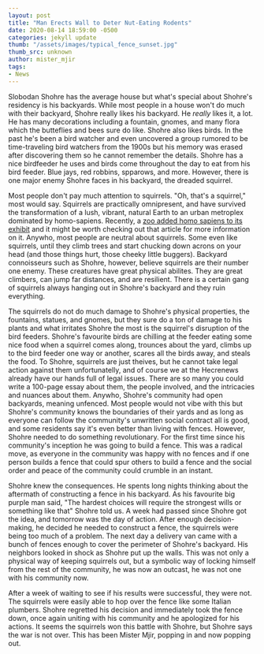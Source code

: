 ```yaml
---
layout: post
title: "Man Erects Wall to Deter Nut-Eating Rodents"
date: 2020-08-14 18:59:00 -0500
categories: jekyll update
thumb: "/assets/images/typical_fence_sunset.jpg"
thumb_src: unknown
author: mister_mjir
tags:
- News
---
```


Slobodan Shohre has the average house but what's special about Shohre's residency is his backyards. While most people in a house won't do much with their backyard,
Shohre really likes his backyard. He *really* likes it, a lot. He has many decorations including a fountain, gnomes, and many flora which the butteflies and bees sure
do like. Shohre also likes birds. In the past he's been a bird watcher and even uncovered a group rumored to be time-traveling bird watchers from the 1900s but his
memory was erased after discovering them so he cannot remember the details. Shohre has a nice birdfeeder he uses and birds come throughout the day to eat from his
bird feeder. Blue jays, red robbins, spparows, and more. However, there is one major enemy Shohre faces in his backyard, the dreaded squirrel.

Most people don't pay much attention to squirrels. "Oh, that's a squirrel," most would say. Squirrels are practically omnipresent, and have survived the transformation
of a lush, vibrant, natural Earth to an urban metroplex dominated by homo-sapiens. Recently, a
[zoo added homo sapiens to its exhibit](https://hecrenews.github.io/jekyll/update/2020/05/21/local-zoo-adds-homo-sapiens-to-exhibit.html) and it might be worth checking
out that article for more information on it. Anywho, most people are neutral about squirrels. Some even like squirrels, until they climb trees and start chucking down
acrons on your head (and those things hurt, those cheeky little buggers). Backyard connoisseurs such as Shohre, however, believe squirrels are their number one enemy.
These creatures have great physical abilites. They are great climbers, can jump far distances, and are resilient. There is a certain gang of squirrels always hanging
out in Shohre's backyard and they ruin everything.

The squirrels do not do much damage to Shohre's physical properties, the fountains, statues, and gnomes, but they sure do a ton of damage to his plants and what
irritates Shohre the most is the squirrel's disruption of the bird feeders. Shohre's favourite birds are chilling at the feeder eating some nice food when a squirrel
comes along, trounces about the yard, climbs up to the bird feeder one way or another, scares all the birds away, and steals the food. To Shohre, squirrels are just
theives, but he cannot take legal action against them unfortunatelly, and of course we at the Hecrenews already have our hands full of legal issues. There are so many
you could write a 100-page essay about them, the people involved, and the intricacies and nuances about them. Anywho, Shohre's community had open backyards, meaning
unfenced. Most people would not vibe with this but Shohre's community knows the boundaries of their yards and as long as everyone can follow the community's unwritten
social contract all is good, and some residents say it's even better than living with fences. However, Shohre needed to do something revolutionary. For the first time
since his community's inception he was going to build a fence. This was a radical move, as everyone in the community was happy with no fences and if one person builds
a fence that could spur others to build a fence and the social order and peace of the community could crumble in an instant.

Shohre knew the consequences. He spents long nights thinking about the aftermath of constructing a fence in his backyard. As his favourite big purple man said, "The
hardest choices will require the strongest wills or something like that" Shohre told us. A week had passed since Shohre got the idea, and tomorrow was the day of
action. After enough decision-making, he decided he needed to construct a fence, the squirrels were being too much of a problem. The next day a delivery van came
with a bunch of fences enough to cover the perimeter of Shohre's backyard. His neighbors looked in shock as Shohre put up the walls. This was not only a physical
way of keeping squirrels out, but a symbolic way of locking himself from the rest of the community, he was now an outcast, he was not one with his community now.

After a week of waiting to see if his results were successful, they were not. The squirrels were easily able to hop over the fence like some Italian plumbers. Shohre
regretted his decision and immediately took the fence down, once again uniting with his community and he apologized for his actions. It seems the squirrels won
this battle with Shohre, but Shohre says the war is not over. This has been Mister Mjir, popping in and now popping out.
